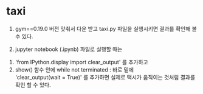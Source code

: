 # taxi

1. gym==0.19.0 버전 맞춰서 다운 받고 taxi.py 파일을 실행시키면 결과를 확인해 볼 수 있다.


2. jupyter notebook (.ipynb) 파일로 실행할 때는   
  1) 'from IPython.display import clear_output' 를 추가하고  
  2) show() 함수 안에  while not terminated : 바로 밑에  
    'clear_output(wait = True)' 를 추가하면 실제로 택시가 움직이는 것처럼 결과를 확인 할 수 있다. 
